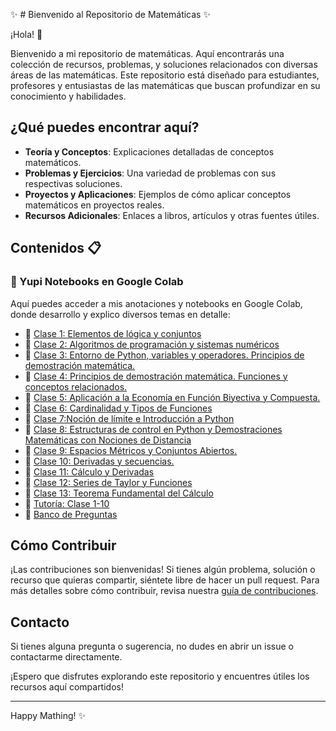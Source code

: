 ✨ # Bienvenido al Repositorio de Matemáticas ✨

¡Hola! 🎉

Bienvenido a mi repositorio de matemáticas. Aquí encontrarás una colección de recursos, problemas, y soluciones relacionados con diversas áreas de las matemáticas. Este repositorio está diseñado para estudiantes, profesores y entusiastas de las matemáticas que buscan profundizar en su conocimiento y habilidades.

## ¿Qué puedes encontrar aquí?

- **Teoría y Conceptos**: Explicaciones detalladas de conceptos matemáticos.
- **Problemas y Ejercicios**: Una variedad de problemas con sus respectivas soluciones.
- **Proyectos y Aplicaciones**: Ejemplos de cómo aplicar conceptos matemáticos en proyectos reales.
- **Recursos Adicionales**: Enlaces a libros, artículos y otras fuentes útiles.

## Contenidos 📋

### 🚀 Yupi Notebooks en Google Colab
Aquí puedes acceder a mis anotaciones y notebooks en Google Colab, donde desarrollo y explico diversos temas en detalle:

- 📘 [Clase 1: Elementos de lógica y conjuntos](https://colab.research.google.com/drive/1DnE15tZgqVDv8F8bpJgvqoJW1Z1xYp2O?usp=sharing)
- 📗 [Clase 2: Algoritmos de programación y sistemas numéricos](https://colab.research.google.com/drive/1JoUy6rnX4aiq-SfUgjBIQeqXGg3pPuuf?usp=sharing)
- 📙 [Clase 3: Entorno de Python, variables y operadores. Principios de demostración matemática.](https://colab.research.google.com/drive/1sXWxFi7gAtzV0U1HCetnRhDhYGHSkn84?usp=sharing)
- 📕 [Clase 4: Principios de demostración matemática. Funciones y conceptos relacionados.](https://colab.research.google.com/drive/1badK_qQv64cX1cBSYk1mCIBps1XepUHv?usp=sharing)
- 📒 [Clase 5: Aplicación a la Economía en Función Biyectiva y Compuesta.](https://colab.research.google.com/drive/1ZJ_t0hVs0tsQlK06x_BVjKOju29Pg8ME?usp=sharing)
- 📘 [Clase 6: Cardinalidad y Tipos de Funciones](https://colab.research.google.com/drive/1e5Iv4va5WfT24Q0uStcoRfGFze_toPFT?usp=sharing)
- 📗 [Clase 7:Noción de límite e  Introducción a Python](https://colab.research.google.com/drive/1Dahhcdei8pLVG51moKnll-nF4-swC8DN?usp=sharing)
- 📙 [Clase 8: Estructuras de control en Python y Demostraciones Matemáticas con Nociones de Distancia](https://colab.research.google.com/drive/1WPIYkq7f-qZyTCiisAVe-ing0EnyhnQT?usp=sharing)
- 📕 [Clase 9: Espacios Métricos y Conjuntos Abiertos.](https://colab.research.google.com/drive/1Yn91uj3cFLr7u_qQZPiArMUaBzon2Lo7?usp=sharing)
- 📒 [Clase 10: Derivadas y secuencias.](https://colab.research.google.com/drive/1acP7shHDGoVrzTjKKU67o_3kuoiuFtG3?usp=sharing)
- 📗 [Clase 11: Cálculo y Derivadas](https://colab.research.google.com/drive/1qUi7W8SCCGAMLUoeE9kSf7KBdoS-T-uG?usp=sharing#scrollTo=ZSeaAdgEyo3Z)
- 📙 [Clase 12: Series de Taylor y Funciones](https://colab.research.google.com/drive/1dQbMSpeFzDnjgKSekESQn_QYYoMfExWk?usp=sharing#scrollTo=ZeEjUzX9v46F)
- 📕 [Clase 13: Teorema Fundamental del Cálculo](https://colab.research.google.com/drive/1H7GWDR8-SyEYcJC-kvNKa1qdmDBKOuUK?usp=sharing)
- 📒 [Tutoría: Clase 1-10](https://colab.research.google.com/drive/1hX76cpTqTwyEGC5z_WAdCiORO7J2RjYF?usp=sharing)
- 📘 [Banco de Preguntas](https://colab.research.google.com/drive/12SWbW0IeBPP1R1TCM0SF_XbhdG6o8aZw?usp=sharing#scrollTo=lW57-ExgQZ5T)
  
## Cómo Contribuir

¡Las contribuciones son bienvenidas! Si tienes algún problema, solución o recurso que quieras compartir, siéntete libre de hacer un pull request. Para más detalles sobre cómo contribuir, revisa nuestra [guía de contribuciones](CONTRIBUTING.md).

## Contacto

Si tienes alguna pregunta o sugerencia, no dudes en abrir un issue o contactarme directamente.

¡Espero que disfrutes explorando este repositorio y encuentres útiles los recursos aquí compartidos!

---

Happy Mathing! ✨
